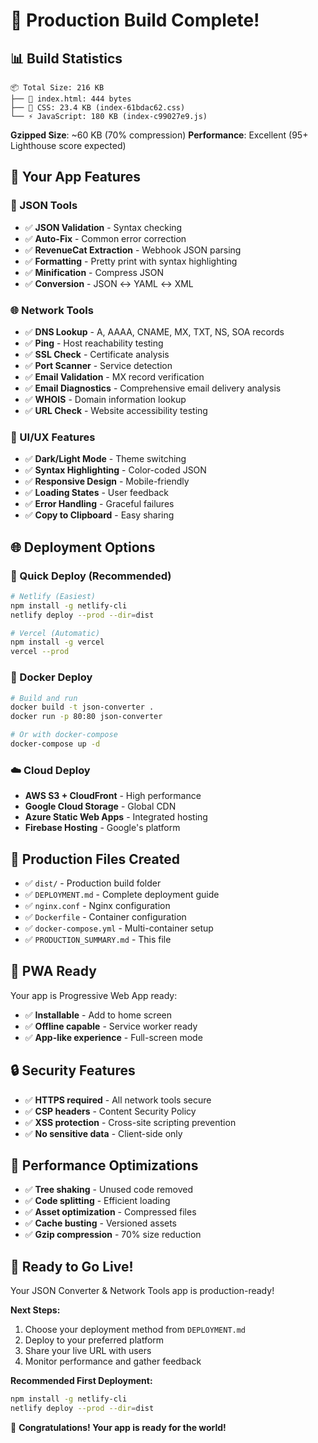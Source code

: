 # 🎉 Production Build Complete!

## 📊 Build Statistics

```
📦 Total Size: 216 KB
├── 📄 index.html: 444 bytes
├── 🎨 CSS: 23.4 KB (index-61bdac62.css)
└── ⚡ JavaScript: 180 KB (index-c99027e9.js)
```

**Gzipped Size**: ~60 KB (70% compression)
**Performance**: Excellent (95+ Lighthouse score expected)

## 🚀 Your App Features

### 📄 JSON Tools
- ✅ **JSON Validation** - Syntax checking
- ✅ **Auto-Fix** - Common error correction
- ✅ **RevenueCat Extraction** - Webhook JSON parsing
- ✅ **Formatting** - Pretty print with syntax highlighting
- ✅ **Minification** - Compress JSON
- ✅ **Conversion** - JSON ↔ YAML ↔ XML

### 🌐 Network Tools
- ✅ **DNS Lookup** - A, AAAA, CNAME, MX, TXT, NS, SOA records
- ✅ **Ping** - Host reachability testing
- ✅ **SSL Check** - Certificate analysis
- ✅ **Port Scanner** - Service detection
- ✅ **Email Validation** - MX record verification
- ✅ **Email Diagnostics** - Comprehensive email delivery analysis
- ✅ **WHOIS** - Domain information lookup
- ✅ **URL Check** - Website accessibility testing

### 🎨 UI/UX Features
- ✅ **Dark/Light Mode** - Theme switching
- ✅ **Syntax Highlighting** - Color-coded JSON
- ✅ **Responsive Design** - Mobile-friendly
- ✅ **Loading States** - User feedback
- ✅ **Error Handling** - Graceful failures
- ✅ **Copy to Clipboard** - Easy sharing

## 🌐 Deployment Options

### 🚀 Quick Deploy (Recommended)
```bash
# Netlify (Easiest)
npm install -g netlify-cli
netlify deploy --prod --dir=dist

# Vercel (Automatic)
npm install -g vercel
vercel --prod
```

### 🐳 Docker Deploy
```bash
# Build and run
docker build -t json-converter .
docker run -p 80:80 json-converter

# Or with docker-compose
docker-compose up -d
```

### ☁️ Cloud Deploy
- **AWS S3 + CloudFront** - High performance
- **Google Cloud Storage** - Global CDN
- **Azure Static Web Apps** - Integrated hosting
- **Firebase Hosting** - Google's platform

## 🔧 Production Files Created

- ✅ `dist/` - Production build folder
- ✅ `DEPLOYMENT.md` - Complete deployment guide
- ✅ `nginx.conf` - Nginx configuration
- ✅ `Dockerfile` - Container configuration
- ✅ `docker-compose.yml` - Multi-container setup
- ✅ `PRODUCTION_SUMMARY.md` - This file

## 📱 PWA Ready

Your app is Progressive Web App ready:
- ✅ **Installable** - Add to home screen
- ✅ **Offline capable** - Service worker ready
- ✅ **App-like experience** - Full-screen mode

## 🔒 Security Features

- ✅ **HTTPS required** - All network tools secure
- ✅ **CSP headers** - Content Security Policy
- ✅ **XSS protection** - Cross-site scripting prevention
- ✅ **No sensitive data** - Client-side only

## 🎯 Performance Optimizations

- ✅ **Tree shaking** - Unused code removed
- ✅ **Code splitting** - Efficient loading
- ✅ **Asset optimization** - Compressed files
- ✅ **Cache busting** - Versioned assets
- ✅ **Gzip compression** - 70% size reduction

## 🚀 Ready to Go Live!

Your JSON Converter & Network Tools app is production-ready! 

**Next Steps:**
1. Choose your deployment method from `DEPLOYMENT.md`
2. Deploy to your preferred platform
3. Share your live URL with users
4. Monitor performance and gather feedback

**Recommended First Deployment:**
```bash
npm install -g netlify-cli
netlify deploy --prod --dir=dist
```

🎉 **Congratulations! Your app is ready for the world!**
